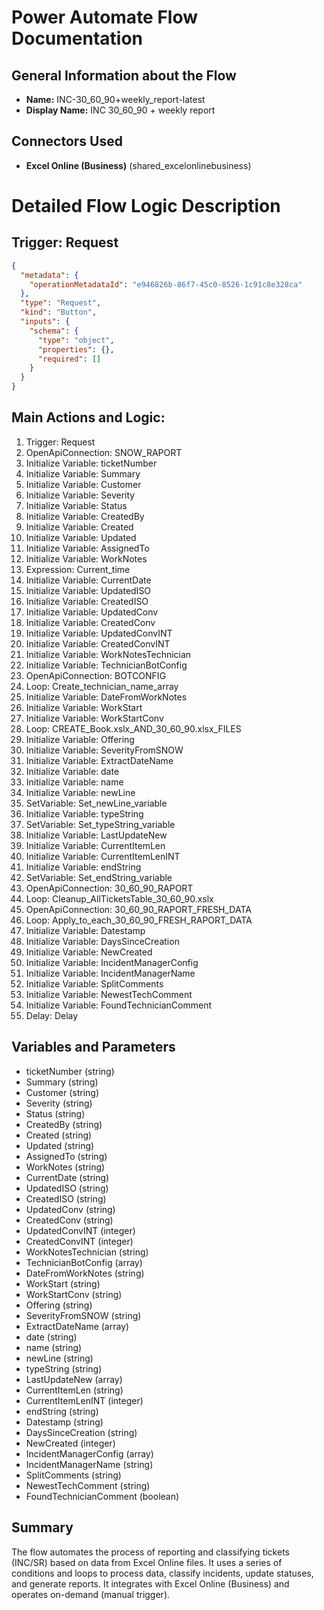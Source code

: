 # Power Automate Flow Documentation
    
## General Information about the Flow
    
- **Name:** INC-30_60_90+weekly_report-latest
- **Display Name:** INC 30_60_90 + weekly report

## Connectors Used

- **Excel Online (Business)** (shared_excelonlinebusiness)

# Detailed Flow Logic Description
## Trigger: Request
```json
{
  "metadata": {
    "operationMetadataId": "e946826b-86f7-45c0-8526-1c91c8e328ca"
  },
  "type": "Request",
  "kind": "Button",
  "inputs": {
    "schema": {
      "type": "object",
      "properties": {},
      "required": []
    }
  }
}
```

## Main Actions and Logic:
1.  Trigger: Request
2.  OpenApiConnection: SNOW\_RAPORT
3.  Initialize Variable: ticketNumber
4.  Initialize Variable: Summary
5.  Initialize Variable: Customer
6.  Initialize Variable: Severity
7.  Initialize Variable: Status
8.  Initialize Variable: CreatedBy
9.  Initialize Variable: Created
10.  Initialize Variable: Updated
11.  Initialize Variable: AssignedTo
12.  Initialize Variable: WorkNotes
13.  Expression: Current\_time
14.  Initialize Variable: CurrentDate
15.  Initialize Variable: UpdatedISO
16.  Initialize Variable: CreatedISO
17.  Initialize Variable: UpdatedConv
18.  Initialize Variable: CreatedConv
19.  Initialize Variable: UpdatedConvINT
20.  Initialize Variable: CreatedConvINT
21.  Initialize Variable: WorkNotesTechnician
22.  Initialize Variable: TechnicianBotConfig
23.  OpenApiConnection: BOTCONFIG
24.  Loop: Create\_technician\_name\_array
25.  Initialize Variable: DateFromWorkNotes
26.  Initialize Variable: WorkStart
27.  Initialize Variable: WorkStartConv
28.  Loop: CREATE\_Book.xslx\_AND\_30\_60\_90.xlsx\_FILES
29.  Initialize Variable: Offering
30.  Initialize Variable: SeverityFromSNOW
31.  Initialize Variable: ExtractDateName
32.  Initialize Variable: date
33.  Initialize Variable: name
34.  Initialize Variable: newLine
35.  SetVariable: Set\_newLine\_variable
36.  Initialize Variable: typeString
37.  SetVariable: Set\_typeString\_variable
38.  Initialize Variable: LastUpdateNew
39.  Initialize Variable: CurrentItemLen
40.  Initialize Variable: CurrentItemLenINT
41.  Initialize Variable: endString
42.  SetVariable: Set\_endString\_variable
43.  OpenApiConnection: 30\_60\_90\_RAPORT
44.  Loop: Cleanup\_AllTicketsTable\_30\_60\_90.xslx
45.  OpenApiConnection: 30\_60\_90\_RAPORT\_FRESH\_DATA
46.  Loop: Apply\_to\_each\_30\_60\_90\_FRESH\_RAPORT\_DATA
47.  Initialize Variable: Datestamp
48.  Initialize Variable: DaysSinceCreation
49.  Initialize Variable: NewCreated
50.  Initialize Variable: IncidentManagerConfig
51.  Initialize Variable: IncidentManagerName
52.  Initialize Variable: SplitComments
53.  Initialize Variable: NewestTechComment
54.  Initialize Variable: FoundTechnicianComment
55.  Delay: Delay

## Variables and Parameters

*   ticketNumber (string)
*   Summary (string)
*   Customer (string)
*   Severity (string)
*   Status (string)
*   CreatedBy (string)
*   Created (string)
*   Updated (string)
*   AssignedTo (string)
*   WorkNotes (string)
*   CurrentDate (string)
*   UpdatedISO (string)
*   CreatedISO (string)
*   UpdatedConv (string)
*   CreatedConv (string)
*   UpdatedConvINT (integer)
*   CreatedConvINT (integer)
*   WorkNotesTechnician (string)
*   TechnicianBotConfig (array)
*   DateFromWorkNotes (string)
*   WorkStart (string)
*   WorkStartConv (string)
*   Offering (string)
*   SeverityFromSNOW (string)
*   ExtractDateName (array)
*   date (string)
*   name (string)
*   newLine (string)
*   typeString (string)
*   LastUpdateNew (array)
*   CurrentItemLen (string)
*   CurrentItemLenINT (integer)
*   endString (string)
*   Datestamp (string)
*   DaysSinceCreation (string)
*   NewCreated (integer)
*   IncidentManagerConfig (array)
*   IncidentManagerName (string)
*   SplitComments (string)
*   NewestTechComment (string)
*   FoundTechnicianComment (boolean)

## Summary

The flow automates the process of reporting and classifying tickets (INC/SR) based on data from Excel Online files. It uses a series of conditions and loops to process data, classify incidents, update statuses, and generate reports. It integrates with Excel Online (Business) and operates on-demand (manual trigger).